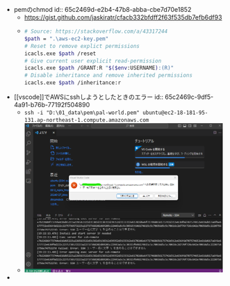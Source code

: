 - pemのchmod
  id:: 65c2469d-e2b4-47b8-abba-cbe7d70e1852
	- https://gist.github.com/jaskiratr/cfacb332bfdff2f63f535db7efb6df93
	- ```sh
	  # Source: https://stackoverflow.com/a/43317244
	  $path = ".\aws-ec2-key.pem"
	  # Reset to remove explict permissions
	  icacls.exe $path /reset
	  # Give current user explicit read-permission
	  icacls.exe $path /GRANT:R "$($env:USERNAME):(R)"
	  # Disable inheritance and remove inherited permissions
	  icacls.exe $path /inheritance:r
	  ```
- [[vscode]]でAWSにsshしようとしたときのエラー
  id:: 65c2469c-9df5-4a91-b76b-77192f504890
	- `ssh -i "D:\01_data\pem\pal-world.pem" ubuntu@ec2-18-181-95-131.ap-northeast-1.compute.amazonaws.com`
	- ![スクリーンショット 2024-02-06 192222.png](../assets/スクリーンショット_2024-02-06_192222_1707230664406_0.png)
-